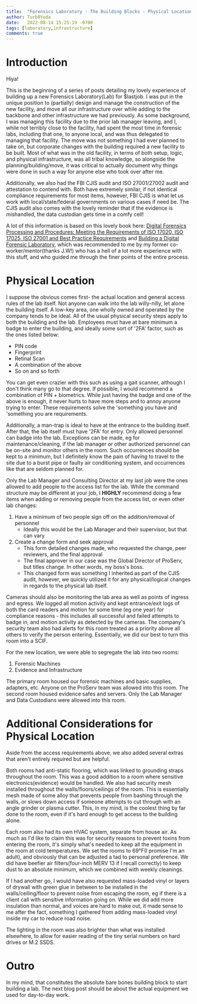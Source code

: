 ```yaml
---
title:  "Forensics Laboratory - The Building Blocks - Physical Location"
author: Turb0Yoda
date:   2022-08-14 15:25:19 -0700
tags: [laboratory,infrastructure]
comments: true
---
```


# Introduction
Hiya!

This is the beginning of a series of posts detailing my <italicize>lovely<italicize> experience of building up a new Forensics Laboratory(Lab) for $lastjob. I was put in the unique position to (partially) design and manage the construction of the new facility, and move all our infrastructure over while adding to the backbone and other infrastructure we had previously. As some background, I was managing this facility due to the prior lab manager leaving, and I, while not terribly close to the facility, had spent the most time in forensic labs, including that one, to anyone local, and was thus delegated to managing that facility. The move was not something I had ever planned to take on, but corporate changes with the building required a new facility to be built. Most of what was in the old facility, in terms of both setup, logic, and physical infrastructure, was all tribal knowledge, so alongside the planning/building/move, it was critical to actually document why things were done in such a way for anyone else who took over after me. 

Additionally, we also had the FBI CJIS audit and ISO 27001/27002 audit and attestation to contend with. Both have extremely similar, if not identical compliance requirements for most items, however, FBI CJIS is what let us work with local/state/federal governments on various cases if need be. The CJIS audit also comes with the lovely reminder that if the evidence is mishandled, the data custodian gets time in a comfy cell!

A lot of this information is based on this lovely book here: [Digital Forensics Processing and Procedures: Meeting the Requirements of ISO 17020, ISO 17025, ISO 27001 and Best Practice Requirements](https://smile.amazon.com/gp/product/1597497428) and [Building a Digital Forensic Laboratory](https://www.oreilly.com/library/view/building-a-digital/9780080949536/), which was recommended to me by my former co-worker/mentor(thanks J.W!) who has a hell of a lot more experience with this stuff, and who guided me through the finer points of the entire process.

# Physical Location

I suppose the obvious comes first- the actual location and general access rules of the lab itself. Not anyone can walk into the lab willy-nilly, let alone the building itself. A low-key area, one wholly owned and operated by the company tends to be ideal. All of the usual physical security steps apply to both the building and the lab. Employees must have at bare minimum a badge to enter the building, and ideally some sort of '2FA' factor, such as the ones listed below:

* PIN code
* Fingerprint
* Retinal Scan
* A combination of the above
* So on and so forth

You can get even crazier with this such as using a gait scanner, although I don't think many go to that degree. If possible, I would recommend a combination of PIN + biometrics. While just having the badge and one of the above is enough, it never hurts to have more steps and to annoy anyone trying to enter. These requirements solve the 'something you have and 'something you are requirements.

Additionally, a man-trap is ideal to have at the entrance to the building itself. After that, the lab itself <italicize>must</italicize> have '2FA' for entry. Only allowed personnel can badge into the lab. Exceptions can be made, eg for maintenance/cleaning, if the lab manager or other authorized personnel can be on-site and monitor others in the room. Such occurrences should be kept to a minimum, but I definitely know the pain of having to travel to the site due to a burst pipe or faulty air conditioning system, and occurrences like that are seldom planned for.

Only the Lab Manager and Consulting Director at my last job were the ones allowed to add people to the access list for the lab. While the command structure may be different at your job, I **HIGHLY** recommend doing a few items when adding or removing people from the access list, or even other lab changes:

1. Have a minimum of two people sign off on the addition/removal of personnel
    * Ideally this would be the Lab Manager and their supervisor, but that can vary
2. Create a change form and seek approval
    * This form detailed changes made, who requested the change, peer reviewers, and the final approval
    * The final approver in our case was the Global Director of ProServ, but titles change. In other words, my boss's boss.
    * This changed form was something I inherited as part of the CJIS audit, however, we quickly utilized it for any physical/logical changes in regards to the physical lab itself.

Cameras should also be monitoring the lab area as well as points of ingress and egress. We logged all motion activity and kept entrance/exit logs of both the card readers and motion for some time (eg one year) for compliance reasons - this includes all successful and failed attempts to badge in, and motion activity as detected by the cameras. The company's security team also had alerts for this room treated as a priority above all others to verify the person entering. Essentially, we did our best to turn this room into a SCIF.

For the new location, we were able to segregate the lab into two rooms:
1. Forensic Machines
2. Evidence and Infrastructure

The primary room housed our forensic machines and basic supplies, adapters, etc. Anyone on the ProServ team was allowed into this room. The second room housed evidence safes and servers. Only the Lab Manager and Data Custodians were allowed into this room. 

# Additional Considerations for Physical Location

Aside from the access requirements above, we also added several extras that aren't entirely required but are helpful. 

Both rooms had anti-static flooring, which was linked to grounding straps throughout the room. This was a good addition to a room where sensitive electronics(evidence) would be handled. We also had security mesh installed throughout the walls/floors/ceilings of the room. This is essentially mesh made of <italicize>some</italicize> alloy that prevents people from bashing through the walls, or slows down access if someone attempts to cut through with an angle grinder or plasma cutter. This, in my mind, is the coolest thing by far done to the room, even if it's hard enough to get access to the building alone. 

Each room also had its own HVAC system, separate from house air. As much as I'd like to claim this was for security reasons to prevent toxins from entering the room, it's simply what's needed to keep all the equipment in the room at cold temperatures. We set the rooms to 69&deg;F(I promise I'm an adult), and obviously that can be adjusted a tad to personal preference. We did have beefier air filters(four-inch MERV 13 if I recall correctly) to keep dust to an absolute minimum, which we combined with weekly cleanings.

If I had another go, I would have also requested mass-loaded vinyl or layers of drywall with green glue in between to be installed in the walls/ceiling/floor to prevent noise from escaping the room, eg if there is a client call with sensitive information going on. While we did add more insulation than normal, and voices are hard to make out, it made sense to me after the fact, something I gathered from adding mass-loaded vinyl inside my car to reduce road noise. 

The lighting in the room was also brighter than what was installed elsewhere, to allow for easier reading of the tiny serial numbers on hard drives or M.2 SSDS.

# Outro
In my mind, that constitutes the absolute bare bones building block to start building a lab. The next blog post should be about the actual equipment we used for day-to-day work.